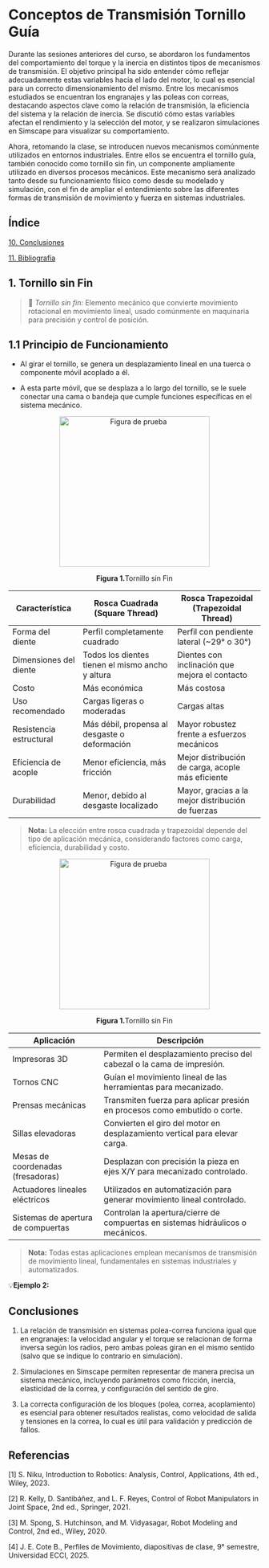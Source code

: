 # Conceptos de Transmisión Tornillo Guía

Durante las sesiones anteriores del curso, se abordaron los fundamentos del comportamiento del torque y la inercia en distintos tipos de mecanismos de transmisión. El objetivo principal ha sido entender cómo reflejar adecuadamente estas variables hacia el lado del motor, lo cual es esencial para un correcto dimensionamiento del mismo. Entre los mecanismos estudiados se encuentran los engranajes y las poleas con correas, destacando aspectos clave como la relación de transmisión, la eficiencia del sistema y la relación de inercia. Se discutió cómo estas variables afectan el rendimiento y la selección del motor, y se realizaron simulaciones en Simscape para visualizar su comportamiento.

Ahora, retomando la clase, se introducen nuevos mecanismos comúnmente utilizados en entornos industriales. Entre ellos se encuentra el tornillo guía, también conocido como tornillo sin fin, un componente ampliamente utilizado en diversos procesos mecánicos. Este mecanismo será analizado tanto desde su funcionamiento físico como desde su modelado y simulación, con el fin de ampliar el entendimiento sobre las diferentes formas de transmisión de movimiento y fuerza en sistemas industriales.

## Índice

 [10. Conclusiones](#10-Conclusiones)

 [11. Bibliografía](#11-Bibliografía)


## 1. Tornillo sin Fin

>🔑 *Tornillo sin fin:* Elemento mecánico que convierte movimiento rotacional en movimiento lineal, usado comúnmente en maquinaria para precisión y control de posición.

## 1.1 Principio de Funcionamiento

- Al girar el tornillo, se genera un desplazamiento lineal en una tuerca o componente móvil acoplado a él.

- A esta parte móvil, que se desplaza a lo largo del tornillo, se le suele conectar una cama o bandeja que cumple funciones específicas en el sistema mecánico.
  
<div align="center">
  <img src="Imágenes_Corte_3/Clase%20%2311/Tornillo_Sin_Fin.gif" alt="Figura de prueba" width="300">
  <p><b>Figura 1.</b>Tornillo sin Fin</p>
</div>

<div align="center">
 
| Característica              | Rosca Cuadrada (Square Thread)                        | Rosca Trapezoidal (Trapezoidal Thread)                          |
|----------------------------|--------------------------------------------------------|------------------------------------------------------------------|
| Forma del diente           | Perfil completamente cuadrado                          | Perfil con pendiente lateral (~29° o 30°)                        |
| Dimensiones del diente     | Todos los dientes tienen el mismo ancho y altura       | Dientes con inclinación que mejora el contacto                  |
| Costo                      | Más económica                                           | Más costosa                                                     |
| Uso recomendado            | Cargas ligeras o moderadas                             | Cargas altas                                                    |
| Resistencia estructural    | Más débil, propensa al desgaste o deformación          | Mayor robustez frente a esfuerzos mecánicos                     |
| Eficiencia de acople       | Menor eficiencia, más fricción                         | Mejor distribución de carga, acople más eficiente               |
| Durabilidad                | Menor, debido al desgaste localizado                   | Mayor, gracias a la mejor distribución de fuerzas               |

</div>

> **Nota:** La elección entre rosca cuadrada y trapezoidal depende del tipo de aplicación mecánica, considerando factores como carga, eficiencia, durabilidad y costo.
<div align="center">

<div align="center">
  <img src="Imágenes_Corte_3/Clase%20%2311/Acme_Threads_Trapezoidal_Threads.png" alt="Figura de prueba" width="300">
  <p><b>Figura 1.</b>Tornillo sin Fin</p>
</div>

| Aplicación                          | Descripción                                                                 |
|------------------------------------|-----------------------------------------------------------------------------|
| Impresoras 3D                      | Permiten el desplazamiento preciso del cabezal o la cama de impresión.     |
| Tornos CNC                         | Guían el movimiento lineal de las herramientas para mecanizado.            |
| Prensas mecánicas                  | Transmiten fuerza para aplicar presión en procesos como embutido o corte.  |
| Sillas elevadoras                  | Convierten el giro del motor en desplazamiento vertical para elevar carga. |
| Mesas de coordenadas (fresadoras) | Desplazan con precisión la pieza en ejes X/Y para mecanizado controlado.   |
| Actuadores lineales eléctricos     | Utilizados en automatización para generar movimiento lineal controlado.    |
| Sistemas de apertura de compuertas | Controlan la apertura/cierre de compuertas en sistemas hidráulicos o mecánicos. |

</div>

> **Nota:** Todas estas aplicaciones emplean mecanismos de transmisión de movimiento lineal, fundamentales en sistemas industriales y automatizados.





💡**Ejemplo 2:** 




## Conclusiones

1. La relación de transmisión en sistemas polea-correa funciona igual que en engranajes: la velocidad angular y el torque se relacionan de forma inversa según los radios, pero ambas poleas giran en el mismo sentido (salvo que se indique lo contrario en simulación).

2. Simulaciones en Simscape permiten representar de manera precisa un sistema mecánico, incluyendo parámetros como fricción, inercia, elasticidad de la correa, y configuración del sentido de giro.

3. La correcta configuración de los bloques (polea, correa, acoplamiento) es esencial para obtener resultados realistas, como velocidad de salida y tensiones en la correa, lo cual es útil para validación y predicción de fallos.


## Referencias

[1] S. Niku, Introduction to Robotics: Analysis, Control, Applications, 4th ed., Wiley, 2023.

[2] R. Kelly, D. Santibáñez, and L. F. Reyes, Control of Robot Manipulators in Joint Space, 2nd ed., Springer, 2021.

[3] M. Spong, S. Hutchinson, and M. Vidyasagar, Robot Modeling and Control, 2nd ed., Wiley, 2020.

[4] J. E. Cote B., Perfiles de Movimiento, diapositivas de clase, 9° semestre, Universidad ECCI, 2025.
